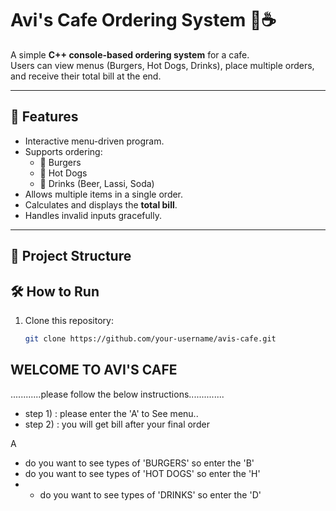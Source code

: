 # Avi's Cafe Ordering System 🍔☕

A simple **C++ console-based ordering system** for a cafe.  
Users can view menus (Burgers, Hot Dogs, Drinks), place multiple orders, and receive their total bill at the end.

---

## 🚀 Features
- Interactive menu-driven program.
- Supports ordering:
  - 🍔 Burgers
  - 🌭 Hot Dogs
  - 🥤 Drinks (Beer, Lassi, Soda)
- Allows multiple items in a single order.
- Calculates and displays the **total bill**.
- Handles invalid inputs gracefully.

---

## 📂 Project Structure

## 🛠️ How to Run
1. Clone this repository:
   ```bash
   git clone https://github.com/your-username/avis-cafe.git
   
## WELCOME TO AVI'S CAFE
............please follow the below instructions..............
- step 1) : please enter the 'A' to See menu..
- step 2) : you will get bill after your final order

A
- do you want to see types of 'BURGERS' so enter the 'B'
- do you want to see types of 'HOT DOGS' so enter the 'H'
- - do you want to see types of 'DRINKS' so enter the 'D'


